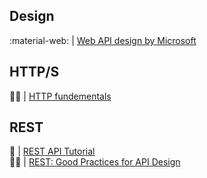 ## Design
:material-web: | [Web API design by Microsoft](https://docs.microsoft.com/en-us/azure/architecture/best-practices/api-design)</br>

## HTTP/S
:technologist: | [HTTP fundementals](https://developer.mozilla.org/en-US/docs/Web/HTTP/Basics_of_HTTP)</br>

## REST
:baby_bottle:  | [REST API Tutorial](https://restfulapi.net)</br>
:technologist: | [REST: Good Practices for API Design](https://medium.com/hashmapinc/rest-good-practices-for-api-design-881439796dc9)</br>